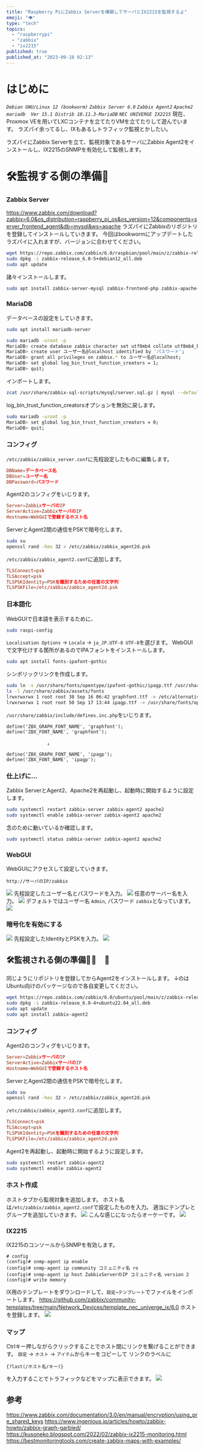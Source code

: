 ```yaml
---
title: "Raspberry PiにZabbix Serverを構築してサーバとIX2215を監視するよ"
emoji: "👁️"
type: "tech"
topics:
  - "raspberrypi"
  - "zabbix"
  - "ix2215"
published: true
published_at: "2023-09-18 02:13"
---
```


# はじめに
*`Debian GNU/Linux 12 (bookworm)` `Zabbix Server 6.0` `Zabbix Agent2` `Apache2` `mariadb  Ver 15.1 Distrib 10.11.3-MariaDB` `NEC UNIVERGE IX2215`*
現在、Proxmox VEを用いてLXCコンテナを立てたりVMを立てたりして遊んでいます。
ラズパイ余ってるし、IXもあるしトラフィック監視とかしたい。

ラズパイにZabbix Serverを立て、監視対象であるサーバにZabbix Agent2をインストールし、IX2215のSNMPを有効化して監視します。


# 🛠監視する側の準備👀

### Zabbix Server

https://www.zabbix.com/download?zabbix=6.0&os_distribution=raspberry_pi_os&os_version=12&components=server_frontend_agent&db=mysql&ws=apache
ラズパイにZabbixのリポジトリを登録してインストールしていきます。
今回はbookwormにアップデートしたラズパイに入れますが、バージョンに合わせてください。
```sh
wget https://repo.zabbix.com/zabbix/6.0/raspbian/pool/main/z/zabbix-release/zabbix-release_6.0-5+debian12_all.deb
sudo dpkg -i zabbix-release_6.0-5+debian12_all.deb
sudo apt update
```
諸々インストールします。
```sh
sudo apt install zabbix-server-mysql zabbix-frontend-php zabbix-apache-conf zabbix-sql-scripts zabbix-agent2
```

### MariaDB

データベースの設定をしていきます。
```sh
sudo apt install mariadb-server
```
```sh
sudo mariadb -uroot -p
MariaDB> create database zabbix character set utf8mb4 collate utf8mb4_bin;
MariaDB> create user ユーザー名@localhost identified by 'パスワード';
MariaDB> grant all privileges on zabbix.* to ユーザー名@localhost;
MariaDB> set global log_bin_trust_function_creators = 1;
MariaDB> quit; 
```
インポートします。
```sh
zcat /usr/share/zabbix-sql-scripts/mysql/server.sql.gz | mysql --default-character-set=utf8mb4 -uユーザー名 -p zabbix 
```
log_bin_trust_function_creatorsオプションを無効に戻します。
```sh
sudo mariadb -uroot -p
MariaDB> set global log_bin_trust_function_creators = 0;
MariaDB> quit; 
```

### コンフィグ
`/etc/zabbix/zabbix_server.conf`に先程設定したものに編集します。
```:/etc/zabbix/zabbix_server.conf
DBName=データベース名
DBUser=ユーザー名
DBPassword=パスワード
```

Agent2のコンフィグをいじります。
```:/etc/zabbix/zabbix_agent2.conf
Server=ZabbixサーバのIP
ServerActive=ZabbixサーバのIP
Hostname=WebGUIで登録するホスト名
```

ServerとAgent2間の通信をPSKで暗号化します。
```sh
sudo su
openssl rand -hex 32 > /etc/zabbix/zabbix_agent2d.psk
```

`/etc/zabbix/zabbix_agent2.conf`に追加します。
```:/etc/zabbix/zabbix_agent2.conf
TLSConnect=psk
TLSAccept=psk
TLSPSKIdentity=PSKを識別するための任意の文字列
TLSPSKFile=/etc/zabbix/zabbix_agent2d.psk
```

### 日本語化
WebGUIで日本語を表示するために、
```sh
sudo raspi-config
```
`Localisation Options` → `Locale` → `ja_JP.UTF-8 UTF-8`を選びます。
WebGUIで文字化けする箇所があるのでIPAフォントをインストールします。
```sh
sudo apt install fonts-ipafont-gothic
```
シンボリックリンクを作成します。
```sh
sudo ln -s /usr/share/fonts/opentype/ipafont-gothic/ipagp.ttf /usr/share/zabbix/assets/fonts/ipagp.ttf
ls -l /usr/share/zabbix/assets/fonts
lrwxrwxrwx 1 root root 38 Sep 16 06:42 graphfont.ttf -> /etc/alternatives/zabbix-frontend-font
lrwxrwxrwx 1 root root 50 Sep 17 13:44 ipagp.ttf -> /usr/share/fonts/opentype/ipafont-gothic/ipagp.ttf
```
`/usr/share/zabbix/include/defines.inc.php`をいじります。
```:/usr/share/zabbix/include/defines.inc.php
define('ZBX_GRAPH_FONT_NAME', 'graphfont');
define('ZBX_FONT_NAME', 'graphfont');

　　　　　　　　　↓

define('ZBX_GRAPH_FONT_NAME', 'ipagp');
define('ZBX_FONT_NAME', 'ipagp');
```

### 仕上げに...
Zabbix ServerとAgent2、Apache2を再起動し、起動時に開始するように設定します。
```sh
sudo systemctl restart zabbix-server zabbix-agent2 apache2
sudo systemctl enable zabbix-server zabbix-agent2 apache2
```
念のために動いているか確認します。
```sh
sudo systemctl status zabbix-server zabbix-agent2 apache2 
```

### WebGUI

WebGUIにアクセスして設定していきます。
```
http://サーバのIP/zabbix
```
![](https://storage.googleapis.com/zenn-user-upload/f10a8d694cad-20230916.png)
先程設定したユーザー名とパスワードを入力。
![](https://storage.googleapis.com/zenn-user-upload/15ae3f8107c5-20230916.png)
任意のサーバー名を入力。
![](https://storage.googleapis.com/zenn-user-upload/928380d5857d-20230916.png)
デフォルトではユーザー名 `Admin`, パスワード `zabbix`となっています。
![](https://storage.googleapis.com/zenn-user-upload/c81c2d2e4a02-20230917.png)
### 暗号化を有効にする
![](https://storage.googleapis.com/zenn-user-upload/df3f70420e84-20230917.png)
先程設定したIdentityとPSKを入力。
![](https://storage.googleapis.com/zenn-user-upload/a9ea47408b9b-20230917.png)

## 🛠監視される側の準備🍠💬　👀

同じようにリポジトリを登録してからAgent2をインストールします。
↓のはUbuntu向けのパッケージなので各自変更してください。
```sh
wget https://repo.zabbix.com/zabbix/6.0/ubuntu/pool/main/z/zabbix-release/zabbix-release_6.0-4+ubuntu22.04_all.deb
sudo dpkg -i zabbix-release_6.0-4+ubuntu22.04_all.deb
sudo apt update
sudo apt install zabbix-agent2
```

### コンフィグ
Agent2のコンフィグをいじります。
```:/etc/zabbix/zabbix_agent2.conf
Server=ZabbixサーバのIP
ServerActive=ZabbixサーバのIP
Hostname=WebGUIで登録するホスト名
```

ServerとAgent2間の通信をPSKで暗号化します。
```sh
sudo su
openssl rand -hex 32 > /etc/zabbix/zabbix_agent2d.psk
```

`/etc/zabbix/zabbix_agent2.conf`に追加します。
```:/etc/zabbix/zabbix_agent2.conf
TLSConnect=psk
TLSAccept=psk
TLSPSKIdentity=PSKを識別するための任意の文字列
TLSPSKFile=/etc/zabbix/zabbix_agent2d.psk
```
Agent2を再起動し、起動時に開始するように設定します。
```sh
sudo systemctl restart zabbix-agent2
sudo systemctl enable zabbix-agent2
```

### ホスト作成
ホストタブから監視対象を追加します。
ホスト名は`/etc/zabbix/zabbix_agent2.conf`で設定したものを入力。
適当にテンプレとグループを追加していきます。
![](https://storage.googleapis.com/zenn-user-upload/e0abe5a45c2f-20230917.png)
こんな感じになったらオーケーです。
![](https://storage.googleapis.com/zenn-user-upload/845039f32276-20230918.png)


### IX2215
IX2215のコンソールからSNMPを有効します。
```
# config
(config)# snmp-agent ip enable
(config)# snmp-agent ip community コミュニティ名 ro
(config)# snmp-agent ip host ZabbixServerのIP コミュニティ名 version 2
(config)# write memory
```

IX用のテンプレートをダウンロードして、`設定→テンプレート`でファイルをインポートします。
https://github.com/zabbix/community-templates/tree/main/Network_Devices/template_nec_univerge_ix/6.0
ホストを登録します。
![](https://storage.googleapis.com/zenn-user-upload/0b4b7f786416-20230918.png)

### マップ
Ctrlキー押しながらクリックすることでホスト間にリンクを繋げることができます。
`設定` → `ホスト` → `アイテム`からキーをコピーして
リンクのラベルに
```
{?last(/ホスト名/キー)} 
```
を入力することでトラフィックなどをマップに表示できます。
![](https://storage.googleapis.com/zenn-user-upload/b6925ecf23f0-20230927.png)

## 参考
https://www.zabbix.com/documentation/3.0/en/manual/encryption/using_pre_shared_keys
https://www.ingenious.jp/articles/howto/zabbix-howto/zabbix-graph-garbled/
https://kusoneko.blogspot.com/2022/02/zabbix-ix2215-monitoring.html
https://bestmonitoringtools.com/create-zabbix-maps-with-examples/
